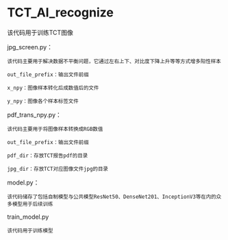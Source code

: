 # TCT_AI_recognize
该代码用于训练TCT图像

jpg_screen.py：

  
    该代码主要用于解决数据不平衡问题，它通过左右上下、对比度下降上升等等方式增多阳性样本
  
    out_file_prefix：输出文件前缀
  
    x_npy：图像样本转化后成数值后的文件
  
    y_npy：图像各个样本标签文件
  
 
pdf_trans_npy.py：

  
    该代码主要用于将图像样本转换成RGB数值
  
    out_file_prefix：输出文件前缀
  
    pdf_dir：存放TCT报告pdf的目录
  
    jpg_dir：存放TCT对应图像文件jpg的目录
  
model.py：

  
    该代码储存了包括自制模型与公共模型ResNet50、DenseNet201、InceptionV3等在内的众多模型用于后续训练
  
train_model.py


    该代码用于训练模型
  

